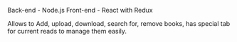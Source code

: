 Back-end - Node.js
Front-end - React with Redux

Allows to Add, upload, download, search for, remove books, has special tab for current reads to manage them easily.
